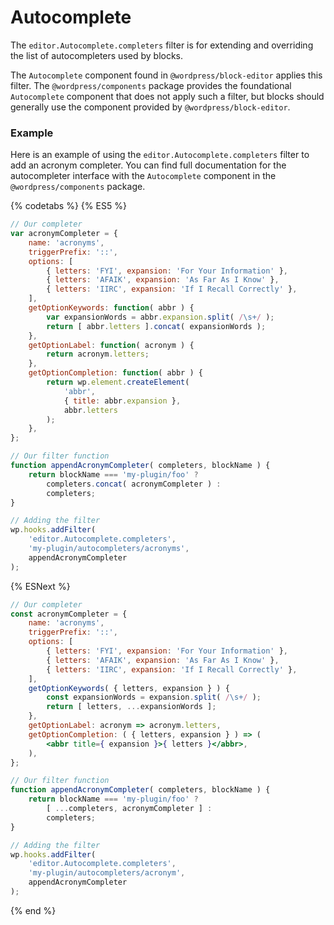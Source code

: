 # Autocomplete

The `editor.Autocomplete.completers` filter is for extending and overriding the list of autocompleters used by blocks.

The `Autocomplete` component found in `@wordpress/block-editor` applies this filter. The `@wordpress/components` package provides the foundational `Autocomplete` component that does not apply such a filter, but blocks should generally use the component provided by `@wordpress/block-editor`.

### Example

Here is an example of using the `editor.Autocomplete.completers` filter to add an acronym completer. You can find full documentation for the autocompleter interface with the `Autocomplete` component in the `@wordpress/components` package.

{% codetabs %}
{% ES5 %}
```js
// Our completer
var acronymCompleter = {
	name: 'acronyms',
	triggerPrefix: '::',
	options: [
		{ letters: 'FYI', expansion: 'For Your Information' },
		{ letters: 'AFAIK', expansion: 'As Far As I Know' },
		{ letters: 'IIRC', expansion: 'If I Recall Correctly' },
	],
	getOptionKeywords: function( abbr ) {
		var expansionWords = abbr.expansion.split( /\s+/ );
		return [ abbr.letters ].concat( expansionWords );
	},
	getOptionLabel: function( acronym ) {
		return acronym.letters;
	},
	getOptionCompletion: function( abbr ) {
		return wp.element.createElement(
			'abbr',
			{ title: abbr.expansion },
			abbr.letters
		);
	},
};

// Our filter function
function appendAcronymCompleter( completers, blockName ) {
	return blockName === 'my-plugin/foo' ?
		completers.concat( acronymCompleter ) :
		completers;
}

// Adding the filter
wp.hooks.addFilter(
	'editor.Autocomplete.completers',
	'my-plugin/autocompleters/acronyms',
	appendAcronymCompleter
);
```
{% ESNext %}
```jsx
// Our completer
const acronymCompleter = {
	name: 'acronyms',
	triggerPrefix: '::',
	options: [
		{ letters: 'FYI', expansion: 'For Your Information' },
		{ letters: 'AFAIK', expansion: 'As Far As I Know' },
		{ letters: 'IIRC', expansion: 'If I Recall Correctly' },
	],
	getOptionKeywords( { letters, expansion } ) {
		const expansionWords = expansion.split( /\s+/ );
		return [ letters, ...expansionWords ];
	},
	getOptionLabel: acronym => acronym.letters,
	getOptionCompletion: ( { letters, expansion } ) => (
		<abbr title={ expansion }>{ letters }</abbr>,
	),
};

// Our filter function
function appendAcronymCompleter( completers, blockName ) {
	return blockName === 'my-plugin/foo' ?
		[ ...completers, acronymCompleter ] :
		completers;
}

// Adding the filter
wp.hooks.addFilter(
	'editor.Autocomplete.completers',
	'my-plugin/autocompleters/acronym',
	appendAcronymCompleter
);
```
{% end %}
